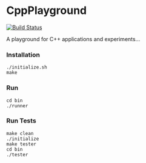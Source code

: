 # CppPlayground
[![Build Status](https://travis-ci.org/stolosapo/CppPlayground.svg?branch=master)](https://travis-ci.org/stolosapo/CppPlayground)

A playground for C++ applications and experiments...


### Installation

```
./initialize.sh
make
```


### Run

```
cd bin
./runner
```


### Run Tests

```
make clean
./initialize
make tester
cd bin
./tester
```
